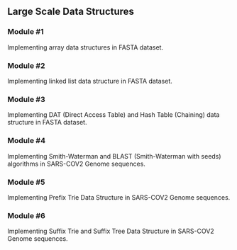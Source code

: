 ## Large Scale Data Structures

### Module #1

Implementing array data structures in FASTA dataset.

### Module #2

Implementing linked list data structure in FASTA dataset.

### Module #3

Implementing DAT (Direct Access Table) and Hash Table (Chaining) data structure in FASTA dataset.

### Module #4

Implementing Smith-Waterman and BLAST (Smith-Waterman with seeds) algorithms in SARS-COV2 Genome sequences.

### Module #5

Implementing Prefix Trie Data Structure in SARS-COV2 Genome sequences.

### Module #6

Implementing Suffix Trie and Suffix Tree Data Structure in SARS-COV2 Genome sequences.
